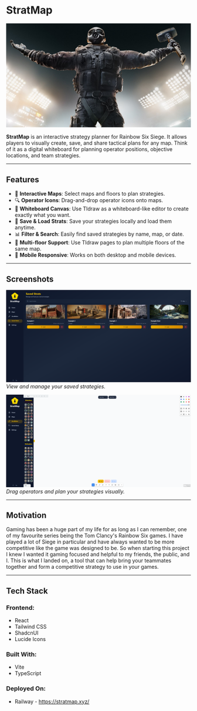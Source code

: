 # StratMap

![StratMap Banner](./public/SiegeBanner.jpg)

**StratMap** is an interactive strategy planner for Rainbow Six Siege. It allows players to visually create, save, and share tactical plans for any map. Think of it as a digital whiteboard for planning operator positions, objective locations, and team strategies.

---

## Features

- 🔨 **Interactive Maps**: Select maps and floors to plan strategies.
- 🔍 **Operator Icons**: Drag-and-drop operator icons onto maps.
- 🎨 **Whiteboard Canvas**: Use Tldraw as a whiteboard-like editor to create exactly what you want.
- 💾 **Save & Load Strats**: Save your strategies locally and load them anytime.
- 📊 **Filter & Search**: Easily find saved strategies by name, map, or date.
- 📄 **Multi-floor Support**: Use Tldraw pages to plan multiple floors of the same map.
- 📱 **Mobile Responsive**: Works on both desktop and mobile devices.

---

## Screenshots

![Saved Strats](./public/StratMap-Strats.PNG)  
*View and manage your saved strategies.*

![StratMap Editor](./public/StratMap-Stratmaker.PNG)  
*Drag operators and plan your strategies visually.*

---

## Motivation

Gaming has been a huge part of my life for as long as I can remember, one of my favourite series being the Tom Clancy's Rainbow Six games. I have played a lot of Siege in particular and have always wanted to be more competitive like the game was designed to be. So when starting this project I knew I wanted it gaming focused and helpful to my friends, the public, and I. This is what I landed on, a tool that can help bring your teammates together and form a competitive strategy to use in your games.

---

## Tech Stack

### Frontend:
  * React
  * Tailwind CSS
  * ShadcnUI
  * Lucide Icons

### Built With:
  * Vite
  * TypeScript

### Deployed On:
  * Railway - https://stratmap.xyz/
  
